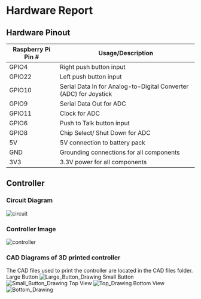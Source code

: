 # Hardware Report
## Hardware Pinout
| Raspberry Pi Pin # | Usage/Description |
| ------------ | -------|
| GPIO4 | Right push button input |
| GPIO22 | Left push button input |
| GPIO10 | Serial Data In for Analog-to-Digital Converter (ADC) for Joystick |
| GPIO9 |Serial Data Out for ADC |
| GPIO11 | Clock for ADC |
| GPIO6 | Push to Talk button input |
| GPIO8 | Chip Select/ Shut Down for ADC |
| 5V | 5V connection to battery pack |
| GND | Grounding connections for all components |
| 3V3 | 3.3V power for all components|

## Controller 
### Circuit Diagram
![circuit](https://user-images.githubusercontent.com/60196943/235364928-e4cb3a6f-1d31-42ff-a8e2-0e9d899382b8.png)
### Controller Image
![controller](https://user-images.githubusercontent.com/60196943/235365123-d277ea2b-d3c5-401a-89c5-5e07fab8c438.png)
### CAD Diagrams of 3D printed controller
The CAD files used to print the controller are located in the CAD files folder. 
Large Button 
![Large_Button_Drawing](https://user-images.githubusercontent.com/60196943/235370122-159330f7-593d-4b48-806c-62ace187ebf5.jpg)
Small Button
![Small_Button_Drawing](https://user-images.githubusercontent.com/60196943/235370125-70b38b81-3b8c-4dcd-a0ea-9d57cbc522e1.jpg)
Top View
![Top_Drawing](https://user-images.githubusercontent.com/60196943/235370128-27b56ca2-2e74-4766-bbee-b6bf2f8c92ff.jpg)
Bottom View
![Bottom_Drawing](https://user-images.githubusercontent.com/60196943/235370114-ee1d3a53-a749-4566-94e3-a49d80ad8314.jpg)
